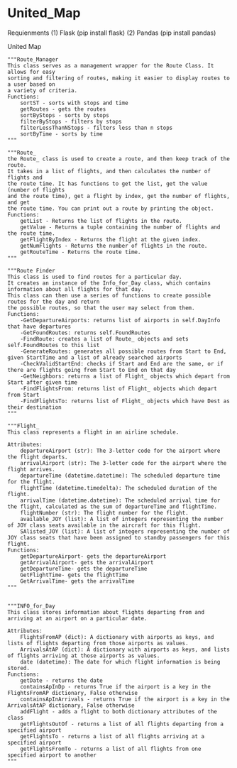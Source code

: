 # United_Map

Requienments 
    (1) Flask (pip install flask)
    (2) Pandas (pip install pandas)


United Map

    """Route_Manager
    This class serves as a management wrapper for the Route Class. It allows for easy
    sorting and filtering of routes, making it easier to display routes to a user based on
    a variety of criteria.
    Functions:
        sortST - sorts with stops and time
        getRoutes - gets the routes
        sortByStops - sorts by stops
        filterByStops - filters by stops
        filterLessThanNStops - filters less than n stops
        sortByTime - sorts by time
    """

    """Route_
    the Route_ class is used to create a route, and then keep track of the route. 
    It takes in a list of flights, and then calculates the number of flights and 
    the route time. It has functions to get the list, get the value (number of flights
    and the route time), get a flight by index, get the number of flights, and get
    the route time. You can print out a route by printing the object.
    Functions:
        getList - Returns the list of flights in the route. 
        getValue - Returns a tuple containing the number of flights and the route time. 
        getFlightByIndex - Returns the flight at the given index. 
        getNumFlights - Returns the number of flights in the route. 
        getRouteTime - Returns the route time. 
    """
    
    """Route Finder
    This class is used to find routes for a particular day. 
    It creates an instance of the Info_for_Day class, which contains information about all flights for that day. 
    This class can then use a series of functions to create possible routes for the day and return
    the possible routes, so that the user may select from them. 
    Functions:
        -GetDepartureAirports: returns list of airports in self.DayInfo that have departures
        -GetFoundRoutes: returns self.FoundRoutes
        -FindRoute: creates a list of Route_ objects and sets self.FoundRoutes to this list
        -GenerateRoutes: generates all possible routes from Start to End, given StartTime and a list of already searched airports
        -CheckValidStartEnd: checks if Start and End are the same, or if there are flights going from Start to End on that day 
        -GetNeighbors: returns a list of Flight_ objects which depart from Start after given time
        -FindFlightsFrom: returns list of Flight_ objects which depart from Start
        -FindFlightsTo: returns list of Flight_ objects which have Dest as their destination
    """
    
    """Flight_
    This class represents a flight in an airline schedule.

    Attributes:
        departureAirport (str): The 3-letter code for the airport where the flight departs.
        arrivalAirport (str): The 3-letter code for the airport where the flight arrives.
        departureTime (datetime.datetime): The scheduled departure time for the flight.
        flightTime (datetime.timedelta): The scheduled duration of the flight.
        arrivalTime (datetime.datetime): The scheduled arrival time for the flight, calculated as the sum of departureTime and flightTime.
        flightNumber (str): The flight number for the flight.
        available_JOY (list): A list of integers representing the number of JOY class seats available in the aircraft for this flight.
        SAlisted_JOY (list): A list of integers representing the number of JOY class seats that have been assigned to standby passengers for this flight.
    Functions:
        getDepartureAirport- gets the departureAirport
        getArrivalAirport- gets the arrivalAirport
        getDepartureTime- gets the departureTime
        GetFlightTime- gets the flightTime
        GetArrivalTime- gets the arrivalTime
    """
    
    
    """INFO_for_Day
    This class stores information about flights departing from and arriving at an airport on a particular date.

    Attributes:
        FlightsFromAP (dict): A dictionary with airports as keys, and lists of flights departing from those airports as values.
        ArrivalsAtAP (dict): A dictionary with airports as keys, and lists of flights arriving at those airports as values.
        date (datetime): The date for which flight information is being stored.
    Functions:
        getDate - returns the date 
        containsApInDp - returns True if the airport is a key in the FlightsFromAP dictionary, False otherwise 
        containsApInArrivals - returns True if the airport is a key in the ArrivalsAtAP dictionary, False otherwise 
        addFlight - adds a flight to both dictionary attributes of the class 
        getFlightsOutOf - returns a list of all flights departing from a specified airport 
        getFlightsTo - returns a list of all flights arriving at a specified airport 
        getFlightsFromTo - returns a list of all flights from one specified airport to another
    """
